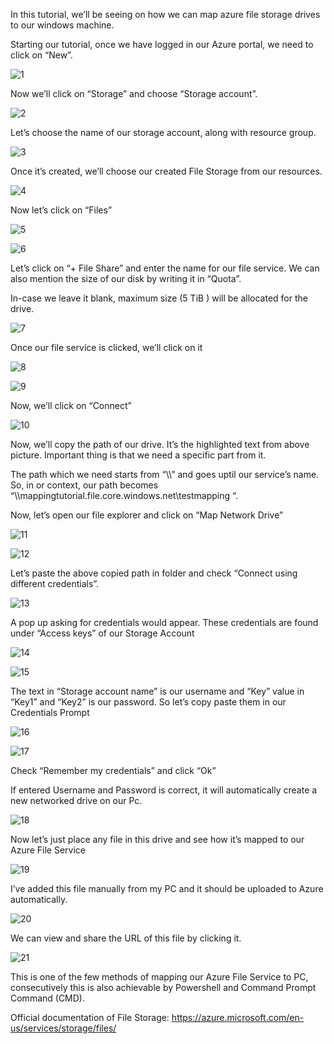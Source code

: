 In this tutorial, we’ll be seeing on how we can map azure file storage drives to our windows machine.

Starting our tutorial, once we have logged in our Azure portal, we need to click on “New”.

   ![1](https://user-images.githubusercontent.com/14289218/30209909-addeaae2-94b3-11e7-967b-a1c29b355e9f.png)

Now we’ll click on “Storage” and choose “Storage account”. 

![2](https://user-images.githubusercontent.com/14289218/30209907-add99bf6-94b3-11e7-9254-cc1d6c62377f.png)

Let’s choose the name of our storage account, along with resource group.

![3](https://user-images.githubusercontent.com/14289218/30209912-ade49ede-94b3-11e7-8489-21abdaf1325e.png)

Once it’s created, we’ll choose our created File Storage from our resources. 

![4](https://user-images.githubusercontent.com/14289218/30209908-addb5612-94b3-11e7-9f9c-09a214dc4607.png)

Now let’s click on “Files” 

![5](https://user-images.githubusercontent.com/14289218/30209910-addfbdce-94b3-11e7-816f-3dd542a8ee2e.png)

![6](https://user-images.githubusercontent.com/14289218/30209911-ade074e4-94b3-11e7-9315-37e803dc39ee.png)

Let’s click on “+ File Share” and enter the name for our file service. We can also mention the size of our disk by writing it in “Quota”. 

In-case we leave it blank, maximum size (5 TiB ) will be allocated for the drive. 

![7](https://user-images.githubusercontent.com/14289218/30209914-ae06ea7a-94b3-11e7-9845-3ba0e7bda2f8.png)

Once our file service is clicked, we’ll click on it 
 
![8](https://user-images.githubusercontent.com/14289218/30209913-ae0675cc-94b3-11e7-9c0e-874b8751d983.png)

![9](https://user-images.githubusercontent.com/14289218/30209915-ae0facbe-94b3-11e7-8559-898b522c09b2.png)

Now, we’ll click on “Connect”

![10](https://user-images.githubusercontent.com/14289218/30209916-ae10191a-94b3-11e7-8ed9-fa34dafcb96c.png)

Now, we’ll copy the path of our drive. It’s the highlighted text from above picture. Important thing is that we need a specific part from it. 

The path which we need starts from “\\\” and goes uptil our service’s name. So, in or context, our path becomes
“\\\mappingtutorial.file.core.windows.net\testmapping “.

Now, let’s open our file explorer and click on “Map Network Drive”
 
![11](https://user-images.githubusercontent.com/14289218/30209918-ae1a200e-94b3-11e7-8c1e-8dda5ad2993e.png)
 
![12](https://user-images.githubusercontent.com/14289218/30209917-ae10d382-94b3-11e7-8606-0fd9042a619e.png)
 
Let’s paste the above copied path in folder and check “Connect using different credentials”. 

![13](https://user-images.githubusercontent.com/14289218/30209919-ae34c846-94b3-11e7-9305-d8012174492b.png)

A pop up asking for credentials would appear. These credentials are found under “Access keys” of our Storage Account
 
![14](https://user-images.githubusercontent.com/14289218/30209920-ae35e514-94b3-11e7-8adc-06ef6405b956.png)

![15](https://user-images.githubusercontent.com/14289218/30209921-ae54c650-94b3-11e7-89a3-bea6d5b10334.png) 

The text in “Storage account name” is our username and “Key” value in “Key1” and “Key2” is our password. So let’s copy paste them in our Credentials Prompt
 
![16](https://user-images.githubusercontent.com/14289218/30209922-ae548f50-94b3-11e7-8864-8da0984ac7a2.png)

![17](https://user-images.githubusercontent.com/14289218/30209923-ae560b96-94b3-11e7-9866-7909e247faa7.png)

Check “Remember my credentials” and click “Ok”

If entered Username and Password is correct, it will automatically create a new networked drive on our Pc. 
 
![18](https://user-images.githubusercontent.com/14289218/30209924-ae67987a-94b3-11e7-82eb-8fd4ccebf174.png)

Now let’s just place any file in this drive and see how it’s mapped to our Azure File Service

![19](https://user-images.githubusercontent.com/14289218/30209925-ae70ebc8-94b3-11e7-8fbf-f8dd7f3f25ab.png)

I’ve added this file manually from my PC and it should be uploaded to Azure automatically. 

![20](https://user-images.githubusercontent.com/14289218/30209926-ae757f44-94b3-11e7-9664-36e9d34cd88e.png)

We can view and share the URL of this file by clicking it. 

![21](https://user-images.githubusercontent.com/14289218/30209927-ae8c6a1a-94b3-11e7-94c6-bc59b301032e.png)


This is one of the few methods of mapping our Azure File Service to PC, consecutively this is also achievable by Powershell and Command Prompt Command (CMD). 

Official documentation of File Storage:
https://azure.microsoft.com/en-us/services/storage/files/
